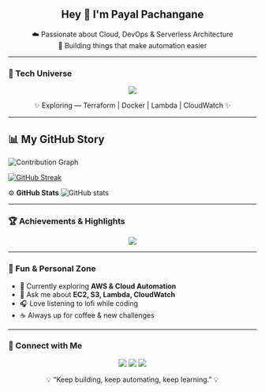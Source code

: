 <h2 align="center">Hey 👋 I'm Payal Pachangane</h2>
<p align="center">
  ☁️ Passionate about Cloud, DevOps & Serverless Architecture <br/>
  🚀 Building things that make automation easier
</p>

---

### 🧠 Tech Universe
<p align="center">
  <img src="https://skillicons.dev/icons?i=aws,python,bash,mysql,nginx,git,github,linux,cloudflare,vscode&perline=5" />
</p>
<p align="center">✨ Exploring — Terraform | Docker | Lambda | CloudWatch ✨</p>

---

## 📊 My GitHub Story
![Contribution Graph](https://github-readme-activity-graph.vercel.app/graph?username=payal1184&theme=react-dark)

[![GitHub Streak](https://streak-stats.demolab.com?user=payal1184&theme=tokyonight&hide_border=true)](https://git.io/streak-stats)

⚙️ **GitHub Stats**
![GitHub stats](https://github-readme-stats.vercel.app/api?username=payal1184&show_icons=true&theme=radical)

---

### 🏆 Achievements & Highlights
<p align="center">
  <img src="https://github-profile-trophy.vercel.app/?username=payal1184&theme=discord&no-frame=true&margin-w=10" />
</p>

---

### 🎯 Fun & Personal Zone
- 🌱 Currently exploring **AWS & Cloud Automation**
- 💬 Ask me about **EC2, S3, Lambda, CloudWatch**
- 🎧 Love listening to lofi while coding
- ☕ Always up for coffee & new challenges

---

### 🫶 Connect with Me
<p align="center">
  <a href="https://linkedin.com/in/payal1184"><img src="https://skillicons.dev/icons?i=linkedin" /></a>
  <a href="mailto:payal@example.com"><img src="https://skillicons.dev/icons?i=gmail" /></a>
  <a href="https://github.com/payal1184"><img src="https://skillicons.dev/icons?i=github" /></a>
</p>

<p align="center">💡 “Keep building, keep automating, keep learning.” 💡</p>

  



